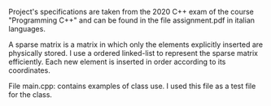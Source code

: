 Project's specifications are taken from the 2020 C++ exam of the course "Programming C++" and can be found in the file assignment.pdf in italian languages.

A sparse matrix is a matrix in which only the elements explicitly inserted are physically stored.
I use a ordered linked-list to represent the sparse matrix efficiently. Each new element is inserted in order according to its coordinates.

File main.cpp: contains examples of class use. I used this file as a test file for the class.
